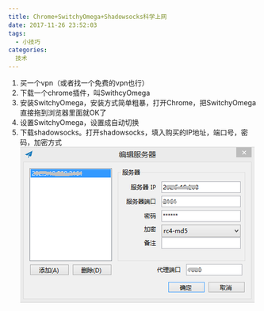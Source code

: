 ```yaml
---
title: Chrome+SwitchyOmega+Shadowsocks科学上网
date: 2017-11-26 23:52:03
tags:
  - 小技巧
categories:
  技术
---
```

1. 买一个vpn（或者找一个免费的vpn也行）
2. 下载一个chrome插件，叫SwithcyOmega
3. 安装SwitchyOmega，安装方式简单粗暴，打开Chrome，把SwitchyOmega直接拖到浏览器里面就OK了
4. 设置SwitchyOmega，设置成自动切换
5. 下载shadowsocks。打开shadowsocks，填入购买的IP地址，端口号，密码，加密方式
![](v-p-n/shadowsocks.png)